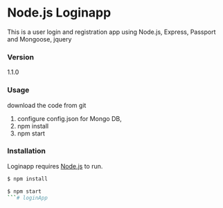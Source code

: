 # Node.js Loginapp

This is a user login and registration app using Node.js, Express, Passport and Mongoose, jquery

### Version
1.1.0

### Usage

download the code from git
1) configure config.json for Mongo DB,
2) npm install 
3) npm start

### Installation

Loginapp requires [Node.js](https://nodejs.org/) to run.

```sh
$ npm install
```

```sh
$ npm start
```# loginApp
